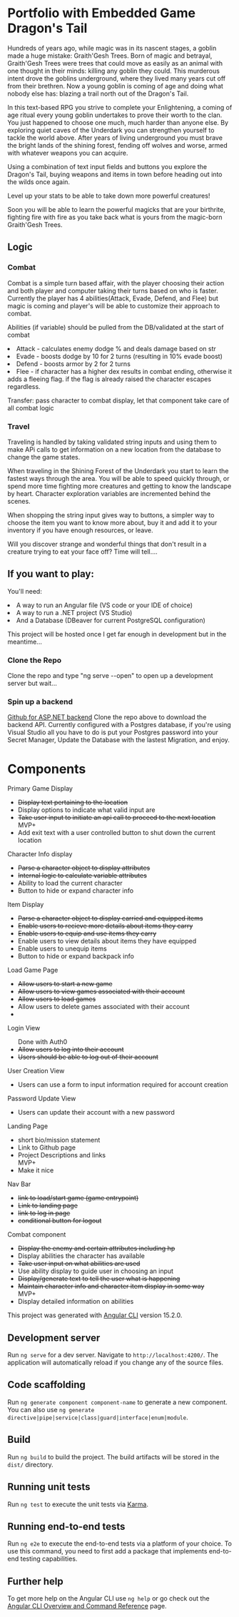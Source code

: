# Portfolio with Embedded Game Dragon's Tail

Hundreds of years ago, while magic was in its nascent stages, a goblin made a huge mistake: Graith'Gesh Trees.  Born of magic and betrayal, Graith'Gesh Trees were trees that could move as easily as an animal with one thought in their minds: killing any goblin they could.  This murderous intent drove the goblins underground, where they lived many years cut off from their brethren.  Now a young goblin is coming of age and doing what nobody else has: blazing a trail north out of the Dragon's Tail.

In this text-based RPG you strive to complete your Enlightening, a coming of age ritual every young goblin undertakes to prove their worth to the clan. You just happened to choose one much, much harder than anyone else.  By exploring quiet caves of the Underdark you can strengthen yourself to tackle the world above.  After years of living underground you must brave the bright lands of the shining forest, fending off wolves and worse, armed with whatever weapons you can acquire.

Using a combination of text input fields and buttons you explore the Dragon's Tail, buying weapons and items in town before heading out into the wilds once again.

Level up your stats to be able to take down more powerful creatures!

Soon you will be able to learn the powerful magicks that are your birthrite, fighting fire with fire as you take back what is yours from the magic-born Graith'Gesh Trees.


## Logic 
### Combat

Combat is a simple turn based affair, with the player choosing their action and both player and computer taking their turns based on who is faster.
Currently the player has 4 abilities(Attack, Evade, Defend, and Flee) but magic is coming and player's will be able to customize their approach to combat.

Abilities (if variable) should be pulled from the DB/validated at the start of combat
    <li>Attack - calculates enemy dodge % and deals damage based on str</li>
    <li>Evade - boosts dodge by 10 for 2 turns (resulting in 10% evade boost)</li>
    <li>Defend - boosts armor by 2 for 2 turns</li>
    <li>Flee - if character has a higher dex results in combat ending, otherwise it adds a fleeing flag. if the flag is already raised the character escapes regardless.</li>

Transfer:
pass character to combat display, let that component take care of all combat logic

### Travel
Traveling is handled by taking validated string inputs and using them to make APi calls to get information on a new location from the database to change the game states.

When traveling in the Shining Forest of the Underdark you start to learn the fastest ways through the area.  You will be able to speed quickly through, or spend more time fighting more creatures and getting to know the landscape by heart.  Character exploration variables are incremented behind the scenes.

When shopping the string input gives way to buttons, a simpler way to choose the item you want to know more about, buy it and add it to your inventory if you have enough resources, or leave.  

Will you discover strange and wonderful things that don't result in a creature trying to eat your face off? Time will tell....


## If you want to play:
You'll need:
 <li>A way to run an Angular file (VS code or your IDE of choice)</li>
 <li>A way to run a .NET project (VS Studio)</li>
 <li>And a Database (DBeaver for current PostgreSQL configuration)</li>

This project will be hosted once I get far enough in development but in the meantime...

### Clone the Repo
Clone the repo and type "ng serve --open" to open up a development server but wait...

### Spin up a backend
[Github for ASP.NET backend](https://github.com/Nephilus-notes/DTpureback)
Clone the repo above to download the backend API.  Currently configured with a Postgres database, if you're using Visual Studio all you have to do is put your Postgres password into your Secret Manager, Update the Database with the lastest Migration, and enjoy.




# Components
Primary Game Display
<ul>
<li><s>Display text pertaining to the location</s></li>
<li>Display options to indicate what valid input are</li>
<li><s>Take user input to initiate an api call to proceed to the next location</s></li>
MVP+
<li>Add exit text with a user controlled button to shut down the current location</li>
</ul>
Character Info display
<ul>
<li><s>Parse a character object to display attributes</s></li>
<li><s>Internal logic to calculate variable attributes</s></li>
<li>Ability to load the current character</li>
<li>Button to hide or expand character info</li>
</ul>
Item Display
<ul>
<li><s>Parse a character object to display carried and equipped items</s></li>
<li><s>Enable users to recieve more details about items they carry</s></li>
<li><s>Enable users to equip and use items they carry</s></li>
<li>Enable users to view details about items they have equipped</li>
<li>Enable users to unequip items</li>
<li>Button to hide or expand backpack info</li>
</ul>
Load Game Page
<ul>
<li><s>Allow users to start a new game</s></li>
<li><s>Allow users to view games associated with their account</s></li>
<li><s>Allow users to load games</s></li>
<li>Allow users to delete games associated with their account</li>
<li></li>
 </ul>
Login View
<ul>
Done with Auth0
<li><s>Allow users to log into their account</s></li>
<li><s>Users should be able to log out of their account</s></li>
</ul>
User Creation View
<ul>
<li>Users can use a form to input information required for account creation</li>
</ul>
Password Update View
<ul>
<li>Users can update their account with a new password</li>
</ul>
Landing Page
<ul>
<li>short bio/mission statement</li>
<li>Link to Github page</li>
<li>Project Descriptions and links</li>
MVP+
<li>Make it nice</li>
</ul>
Nav Bar
<ul>
<li><s>link to load/start game (game entrypoint)</s></li>
<li><s>Link to landing page</s></li>
<li><s>link to log in page</s></li>
<li><s>conditional button for logout</s></li>
</ul>
Combat component
<ul>
<li><s>Display the enemy and certain attributes including hp</s></li>
<li>Display abilities the character has available</li>
<li><s>Take user input on what abilities are used</s></li>
<li>Use ability display to guide user in choosing an input</li>
<li><s>Display/generate text to tell the user what is happening</s></li>
<li><s>Maintain character info and character item display in some way</s></li>
MVP+
<li>Display detailed information on abilities</li>
</ul>


This project was generated with [Angular CLI](https://github.com/angular/angular-cli) version 15.2.0.

## Development server

Run `ng serve` for a dev server. Navigate to `http://localhost:4200/`. The application will automatically reload if you change any of the source files.

## Code scaffolding

Run `ng generate component component-name` to generate a new component. You can also use `ng generate directive|pipe|service|class|guard|interface|enum|module`.

## Build

Run `ng build` to build the project. The build artifacts will be stored in the `dist/` directory.

## Running unit tests

Run `ng test` to execute the unit tests via [Karma](https://karma-runner.github.io).

## Running end-to-end tests

Run `ng e2e` to execute the end-to-end tests via a platform of your choice. To use this command, you need to first add a package that implements end-to-end testing capabilities.

## Further help

To get more help on the Angular CLI use `ng help` or go check out the [Angular CLI Overview and Command Reference](https://angular.io/cli) page.
